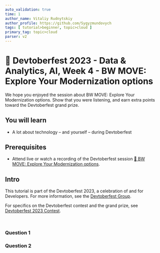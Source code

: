 ```yaml
---
auto_validation: true
time: 1
author_name: Vitaliy Rudnytskiy
author_profile: https://github.com/Sygyzmundovych
tags: [ tutorial>beginner, topic>cloud ]
primary_tag: topic>cloud
parser: v2
---
```


# 🔵 Devtoberfest 2023 - Data & Analytics, AI, Week 4 - BW MOVE: Explore Your Modernization options
<!-- description --> We hope you enjoyed the session about BW MOVE: Explore Your Modernization options. Show that you were listening, and earn extra points toward the Devtoberfest grand prize.

## You will learn
- A lot about technology – and yourself – during Devtoberfest

## Prerequisites
- Attend live or watch a recording of the Devtoberfest session [🔵 BW MOVE: Explore Your Modernization options](https://groups.community.sap.com/t5/devtoberfest/bw-move-explore-your-modernization-options/ec-p/283116#M356).

## Intro
This tutorial is part of the Devtoberfest 2023, a celebration of and for Developers. For more information, see the [Devtoberfest Group](https://groups.community.sap.com/t5/devtoberfest/gh-p/Devtoberfest).

For specifics on the Devtoberfest contest and the grand prize, see [Devtoberfest 2023 Contest](https://groups.community.sap.com/t5/devtoberfest-blog-posts/devtoberfest-2023-contest/ba-p/9357).

&nbsp;

### Question 1

### Question 2